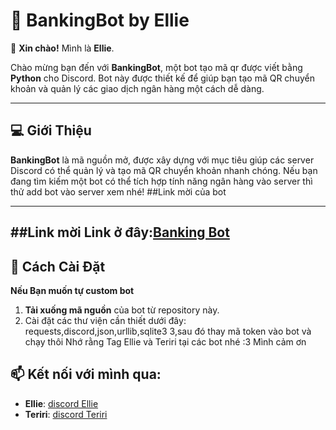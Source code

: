 # 🌟 BankingBot by Ellie

👋 **Xin chào!** Mình là **Ellie**.

Chào mừng bạn đến với **BankingBot**, một bot tạo mã qr được viết bằng **Python** cho Discord. Bot này được thiết kế để giúp bạn tạo mã QR chuyển khoản và quản lý các giao dịch ngân hàng một cách dễ dàng.

---

## 💻 **Giới Thiệu**

**BankingBot** là mã nguồn mở, được xây dựng với mục tiêu giúp các server Discord có thể quản lý và tạo mã QR chuyển khoản nhanh chóng. Nếu bạn đang tìm kiếm một bot có thể tích hợp tính năng ngân hàng vào server thì thử add bot vào server xem nhé!
##Link mời của bot

---
##**Link mời** 
**Link ở đây**:[Banking Bot](https://ptb.discord.com/oauth2/authorize?client_id=1279099748028256256)
---
## 🔧 **Cách Cài Đặt**
**Nếu Bạn muốn tự custom bot**
1. **Tải xuống mã nguồn** của bot từ repository này.
2. Cài đặt các thư viện cần thiết dưới đây:
requests,discord,json,urllib,sqlite3
3,sau đó thay mã token vào bot và chạy thôi
Nhớ rằng Tag Ellie và Teriri tại các bot nhé :3 Mình cảm ơn

## 📫 Kết nối với mình qua:
- **Ellie**: [discord Ellie](https://discord.com/users/1002018505601863730)
- **Teriri**: [discord Teriri](https://discord.com/users/1244089772964843560)

